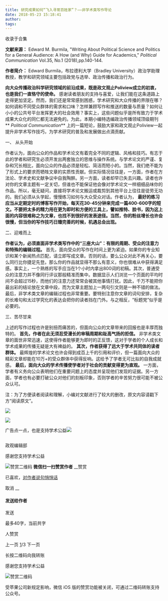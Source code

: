 ```yaml
---
title: 研究成果如何“飞入寻常百姓家”？——非学术类写作导论
date: 2018-05-23 15:18:41
author: 
tags: 
---
```



收录于合集

**文献来源：** Edward M. Burmila, "Writing About Political Science and Politics for
a General Audience: A How (and Why) Guide for Academics," _Political
Communication_ Vol.35, No.1 (2018),pp.140-144.

  

 **作者简介：** Edward Burmila，布拉德利大学（Bradley
University）政治学助理教授，教学和研究领域主要包括政党与选举、政治传播和政治行为。

  

  

 **向大众传播政治科学研究领域的前沿成果，既是政文观止Poliview成立的初衷，也是我们一直恪守的使命。**
感谢读者朋友的支持与喜爱，让我们能在这条道路上走得更加坚定。然而，我们还是常常感到困惑，学术研究和大众传播的界限在哪？如何调和不同受众群体的需求和口味？怎样兼顾写作和推送的数量与质量？如何让小小的公共号平台发挥更大的社会效用？事实上，这些问题似乎是所有致力于学术成果大众化的同仁都无法避免的。为此，本期小编特选编政治传播领域顶级期刊
** _Political Communication_**
上的一篇短论，鼓励大家和政文观止Poliview一起提升非学术写作技巧，为学术研究的普及和发展做出点滴贡献。  

  

一、 从头开始

  

作者认为，面向公众的作品和学术论文有着完全不同的逻辑、风格和技巧。有志于此的学者和研究生必须开发出两套独立的思维与操作系统。与学术论文的严谨、复杂和冗长相比，面向公众的作品必须是轻松、简洁而短小的。当然，我们绝不能为了形式上的要求而牺牲文章的实质性贡献。但实际情况往往是，一方面，作者在方法论、学术史和文献争议中自我陶醉。另一方面，读者却早已失去兴趣。读者也许对你的文章主题有一定关切，但谁也不能保证他会像对学术论文一样细细品味你的作品。所以，毫无疑问，直接将学术论文搬运或裁剪到其他平台上往往是徒劳无功的。我们必须从头学起，慢慢练习如何与大众受众对话。作者认为，
**最好的练习应当从定期定时的博客写作开始，每天花30-45分钟来完成一篇400-600字的短文。不要把太多的精力用在更为即时和方便的工具上，譬如推特、脸书，因为这上面的内容很难称之为文章，也找不到很好的发表途径。当然，你的粉丝增长也许会很慢，但当你的写作技巧日臻完善的时候，机遇总会出现。**

  

二、迎难而上

  

 **作者认为，必须直面非学术类写作中的“三座大山”：有限的周期、受众的注意力和特殊的编辑过程。**
首先，面向受众的写作在时间上更为紧迫。如果你的专业知识和某个新闻热点匹配，请立即写成文章。否则的话，要么公众对此不再关心，要么同行比你捷足先登。那么你的作品就显得不那么有意义，你也很难从中获得满足感。事实上，一个熟练的写手应当在1个小时内拿出800词的初稿。其次，普通受众的注意力并不像同行评议那般精准而集中。数据显示人们浏览一个页面的平均时间不会超过15秒，而他们的注意力还常常会被其他事情打扰。因此，千万不能把你最出彩的结论放在文章中段，而为文章主题加上一两句引文则是一种不错的做法。最后，非学术类文章的编辑过程也非常重要。要特别注意你文章的词句安排，复杂的长难句和太过学究化的表达会把你的读者挡在门外。与之相反，“标题党”似乎是必要的。

  

三、苦尽甘来

  

上述的写作过程也许是别扭而痛苦的，但面向公众的文章带来的回报也是丰厚而独特的。 **首先，作者在此无须忍受漫长的审稿周期和趾高气扬的拒信。**
非学术类文章的面世非常迅速，这使得作者能够更为即时的正反馈，这对于学者的个人成长和学术成果的传播无疑是大有裨益的。
**其次，作者获得了远大于学术共同体的读者群体。**
最辉煌的学术论文也许会得到成百上千的引用和评价，但一篇面向大众的精彩文章却能在10万+的受众群体中获得反响。这给予了学者无可比拟的自我成就感。
**最后，面向大众的学术传播使学者对于社会的贡献变得更为直观。**
一方面，学者有义务向公众表明他们在重要问题上的态度并呈现他们发现的证据。另一方面，学者也有必要打破公众对他们的刻板印象，否则学者的辛苦努力很可能不被公众认可。

  

注：为了方便读者阅读和理解，小编对文献进行了较大的删改，原文内容请戳下方“阅读原文”。

![](/images/561/2.png)

![](/images/561/3.png)

  

广告点一点，也是支持学术公益![](/images/561/4.xmt-emoji)

![]()

政观编辑部

感谢您支持学术公益

![赞赏二维码]() **微信扫一扫赞赏作者** __赞赏

已喜欢，[对作者说句悄悄话](javascript:;)

取消 __

#### 发送给作者

发送

最多40字，当前共字

[](javascript:;) 人赞赏

上一页 [1](javascript:;)/3 下一页

长按二维码向我转账

感谢您支持学术公益

![赞赏二维码]()

受苹果公司新规定影响，微信 iOS 版的赞赏功能被关闭，可通过二维码转账支持公众号。

